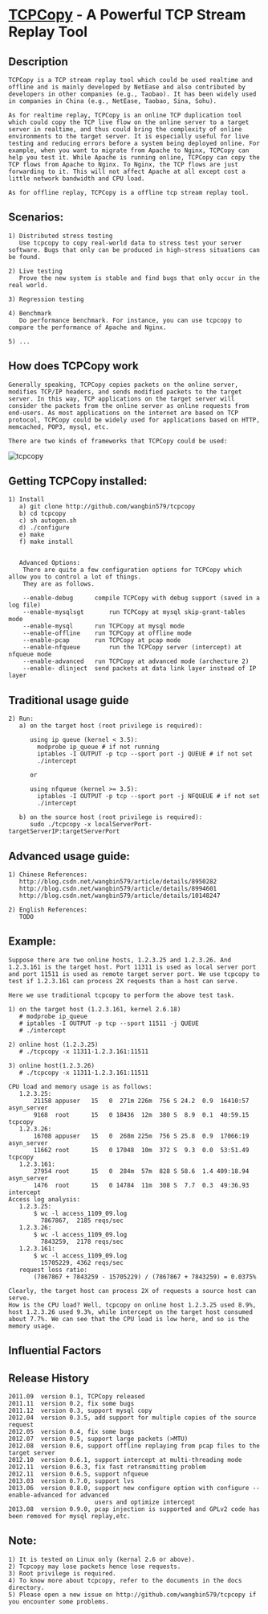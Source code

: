 [TCPCopy](https://github.com/wangbin579/tcpcopy) - A Powerful TCP Stream Replay Tool
====================================================================================

Description
--------------------------------------
    TCPCopy is a TCP stream replay tool which could be used realtime and offline and is mainly developed by NetEase and also contributed by developers in other companies (e.g., Taobao). It has been widely used in companies in China (e.g., NetEase, Taobao, Sina, Sohu). 

    As for realtime replay, TCPCopy is an online TCP duplication tool which could copy the TCP live flow on the online server to a target server in realtime, and thus could bring the complexity of online environments to the target server. It is especially useful for live testing and reducing errors before a system being deployed online. For example, when you want to migrate from Apache to Nginx, TCPCopy can help you test it. While Apache is running online, TCPCopy can copy the TCP flows from Apache to Nginx. To Nginx, the TCP flows are just forwarding to it. This will not affect Apache at all except cost a little network bandwidth and CPU load.  

    As for offline replay, TCPCopy is a offline tcp stream replay tool.



Scenarios:
--------------------------------------
    1) Distributed stress testing
       Use tcpcopy to copy real-world data to stress test your server software. Bugs that only can be produced in high-stress situations can be found.

    2) Live testing
       Prove the new system is stable and find bugs that only occur in the real world.

    3) Regression testing

    4) Benchmark
       Do performance benchmark. For instance, you can use tcpcopy to compare the performance of Apache and Nginx.
    
    5) ...


How does TCPCopy work
--------------------------------------
    Generally speaking, TCPCopy copies packets on the online server, modifies TCP/IP headers, and sends modified packets to the target server. In this way, TCP applications on the target server will consider the packets from the online server as online requests from end-users. As most applications on the internet are based on TCP protocol, TCPCopy could be widely used for applications based on HTTP, memcached, POP3, mysql, etc. 
    
    There are two kinds of frameworks that TCPCopy could be used:

![tcpcopy](https://raw.github.com/octocat/Spoon-Knife/master/forkit.gif)


Getting TCPCopy installed:
--------------------------------------
    1) Install
       a) git clone http://github.com/wangbin579/tcpcopy
       b) cd tcpcopy
       c) sh autogen.sh
       d) ./configure
       e) make
       f) make install


       Advanced Options: 
		There are quite a few configuration options for TCPCopy which allow you to control a lot of things. 
		They are as follows. 

       	--enable-debug   	compile TCPCopy with debug support (saved in a log file)
		--enable-mysqlsgt   	run TCPCopy at mysql skip-grant-tables mode
		--enable-mysql     	run TCPCopy at mysql mode
		--enable-offline    run TCPCopy at offline mode
		--enable-pcap    	run TCPCopy at pcap mode
		--enable-nfqueue    	run the TCPCopy server (intercept) at nfqueue mode
		--enable-advanced   run TCPCopy at advanced mode (archecture 2) 
		--enable- dlinject  send packets at data link layer instead of IP layer

Traditional usage guide
--------------------------------------
    2) Run:
       a) on the target host (root privilege is required):

          using ip queue (kernel < 3.5):
            modprobe ip_queue # if not running
            iptables -I OUTPUT -p tcp --sport port -j QUEUE # if not set
            ./intercept 

          or

          using nfqueue (kernel >= 3.5):
            iptables -I OUTPUT -p tcp --sport port -j NFQUEUE # if not set
            ./intercept

       b) on the source host (root privilege is required):
          sudo ./tcpcopy -x localServerPort-targetServerIP:targetServerPort


Advanced usage guide:
--------------------------------------
    1) Chinese References:
       http://blog.csdn.net/wangbin579/article/details/8950282
       http://blog.csdn.net/wangbin579/article/details/8994601
       http://blog.csdn.net/wangbin579/article/details/10148247

    2) English References:
       TODO


Example:
--------------------------------------
    Suppose there are two online hosts, 1.2.3.25 and 1.2.3.26. And 1.2.3.161 is the target host. Port 11311 is used as local server port and port 11511 is used as remote target server port. We use tcpcopy to test if 1.2.3.161 can process 2X requests than a host can serve.

    Here we use traditional tcpcopy to perform the above test task.
    
    1) on the target host (1.2.3.161, kernel 2.6.18)
       # modprobe ip_queue 
       # iptables -I OUTPUT -p tcp --sport 11511 -j QUEUE 
       # ./intercept

    2) online host (1.2.3.25)
       # ./tcpcopy -x 11311-1.2.3.161:11511

    3) online host(1.2.3.26)
       # ./tcpcopy -x 11311-1.2.3.161:11511

    CPU load and memory usage is as follows:
       1.2.3.25:
           21158 appuser   15   0  271m 226m  756 S 24.2  0.9  16410:57 asyn_server
           9168  root      15   0 18436  12m  380 S  8.9  0.1  40:59.15 tcpcopy
       1.2.3.26:
           16708 appuser   15   0  268m 225m  756 S 25.8  0.9  17066:19 asyn_server
           11662 root      15   0 17048  10m  372 S  9.3  0.0  53:51.49 tcpcopy
       1.2.3.161:
           27954 root      15   0  284m  57m  828 S 58.6  1.4 409:18.94 asyn_server
           1476  root      15   0 14784  11m  308 S  7.7  0.3  49:36.93 intercept
    Access log analysis:
       1.2.3.25:
           $ wc -l access_1109_09.log
             7867867,  2185 reqs/sec
       1.2.3.26:
           $ wc -l access_1109_09.log
             7843259,  2178 reqs/sec
       1.2.3.161:
           $ wc -l access_1109_09.log
             15705229, 4362 reqs/sec
       request loss ratio:
           (7867867 + 7843259 - 15705229) / (7867867 + 7843259) = 0.0375%

    Clearly, the target host can process 2X of requests a source host can serve.
    How is the CPU load? Well, tcpcopy on online host 1.2.3.25 used 8.9%, host 1.2.3.26 used 9.3%, while intercept on the target host consumed about 7.7%. We can see that the CPU load is low here, and so is the memory usage.


Influential Factors
--------------------------------------

Release History
--------------------------------------
	2011.09  version 0.1, TCPCopy released
	2011.11  version 0.2, fix some bugs
	2011.12  version 0.3, support mysql copy 
	2012.04  version 0.3.5, add support for multiple copies of the source request
	2012.05  version 0.4, fix some bugs 
	2012.07  version 0.5, support large packets (>MTU)
	2012.08  version 0.6, support offline replaying from pcap files to the target server
	2012.10  version 0.6.1, support intercept at multi-threading mode
	2012.11  version 0.6.3, fix fast retransmitting problem
	2012.11  version 0.6.5, support nfqueue
	2013.03  version 0.7.0, support lvs
	2013.06  version 0.8.0, support new configure option with configure --enable-advanced for advanced 
                            users and optimize intercept
	2013.08  version 0.9.0, pcap injection is supported and GPLv2 code has been removed for mysql replay,etc.

Note:
--------------------------------------
    1) It is tested on Linux only (kernal 2.6 or above).
    2) Tcpcopy may lose packets hence lose requests.
    3) Root privilege is required.
    4) To know more about tcpcopy, refer to the documents in the docs directory.
    5) Please open a new issue on http://github.com/wangbin579/tcpcopy if you encounter some problems. 

